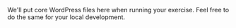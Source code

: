 We'll put core WordPress files here when running your exercise. Feel free to do the same for your local development.
